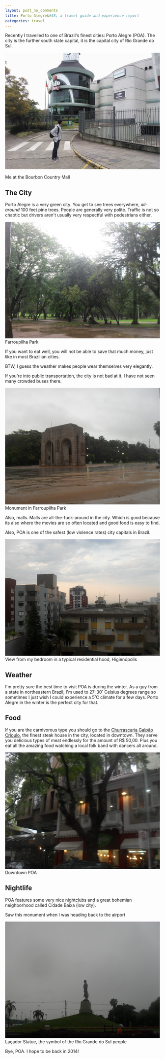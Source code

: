 ```yaml
---
layout: post_no_comments
title: Porto Alegre&#58; a travel guide and experience report
categories: travel
---
```


<span class="drops">R</span>ecently I travelled to one of Brazil's finest cities: Porto Alegre (POA). The city is the further south state capital, it is the capital city of Rio Grande do Sul.

![Rodrigo Alves, Porto Alegre. August 22, 2013](/public/images/poa/WP_000115.jpg "Rodrigo Alves, Porto Alegre. August 22, 2013")

<span class="picture-legend">Me at the Bourbon Country Mall</span>

## The City

Porto Alegre is a very green city. You get to see trees everywhere, _all-around_ 100 feet pine trees. People are generally very polite. Traffic is not so chaotic but drivers aren't usually very respectful with pedestrians either.

![Farroupilha Park](/public/images/poa/SDC14241.JPG "Farroupilha Park")
<span class="picture-legend">Farroupilha Park</span>

If you want to eat well, you will not be able to save that much money, just like in most Brazilian cities.

BTW, I guess the weather makes people wear themselves very elegantly.

If you're into public transportation, the city is not bad at it. I have not seen many crowded buses there.

![Monument in Farroupilha Park](/public/images/poa/SDC14243.JPG "Monument in Farroupilha Park")
<span class="picture-legend">Monument in Farroupilha Park</span>

Also, malls. Malls are all-the-fuck-around in the city. Which is good because its also where the movies are so often located and good food is easy to find.

Also, POA is one of the safest (low violence rates) city capitals in Brazil.

![bedroom in Higienópolis](/public/images/poa/SDC14191.JPG "bedroom in Higienópolis")
<span class="picture-legend">View from my bedroom in a typical residential hood, Higienópolis</span>

## Weather

I'm pretty sure the best time to visit POA is during the winter. As a guy from a state in northeastern Brazil, I'm used to 27-30˚ Celsius degrees range so sometimes I just wish I could experience a 5˚C climate for a few days. Porto Alegre in the winter is the perfect city for that.

## Food

If you are the carnivorous type you should go to the [Churrascaria Galpão Crioulo], the finest steak house in the city, located in downtown. They serve you delicious types of meat endlessly for the amount of R$ 50,00. Plus you eat all the amazing food watching a local folk band with dancers all around.

![Downtown POA](/public/images/poa/SDC14215.JPG "Downtown POA")
<span class="picture-legend">Downtown POA</span>

## Nightlife

POA features some very nice nightclubs and a great bohemian neighborhood called Cidade Baixa (low city).

Saw this monument when I was heading back to the airport

![Laçador Statue in POA](/public/images/poa/SDC14248.JPG "Laçador Statue in POA")
<span class="picture-legend">Laçador Statue, the symbol of the Rio Grande do Sul people</span>

Bye, POA. I hope to be back in 2014!

[Churrascaria Galpão Crioulo]: http://www.churrascariagalpaocrioulo.com.br/en
